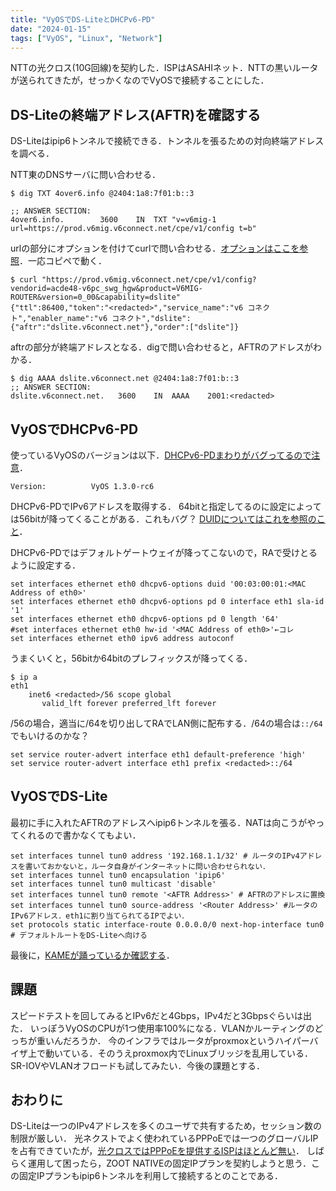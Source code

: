 ```yaml
---
title: "VyOSでDS-LiteとDHCPv6-PD"
date: "2024-01-15"
tags: ["VyOS", "Linux", "Network"]
---
```


NTTの光クロス(10G回線)を契約した．ISPはASAHIネット．NTTの黒いルータが送られてきたが，せっかくなのでVyOSで接続することにした．

## DS-Liteの終端アドレス(AFTR)を確認する

DS-Liteはipip6トンネルで接続できる．トンネルを張るための対向終端アドレスを調べる．

NTT東のDNSサーバに問い合わせる．

```
$ dig TXT 4over6.info @2404:1a8:7f01:b::3

;; ANSWER SECTION:
4over6.info.		3600	IN	TXT	"v=v6mig-1 url=https://prod.v6mig.v6connect.net/cpe/v1/config t=b"
```

urlの部分にオプションを付けてcurlで問い合わせる．[オプションはここを参照](https://github.com/v6pc/v6mig-prov/blob/1.1/spec.md)．一応コピペで動く．

```
$ curl "https://prod.v6mig.v6connect.net/cpe/v1/config?vendorid=acde48-v6pc_swg_hgw&product=V6MIG-ROUTER&version=0_00&capability=dslite"
{"ttl":86400,"token":"<redacted>","service_name":"v6 コネクト","enabler_name":"v6 コネクト","dslite":{"aftr":"dslite.v6connect.net"},"order":["dslite"]}
```

aftrの部分が終端アドレスとなる．digで問い合わせると，AFTRのアドレスがわかる．

```
$ dig AAAA dslite.v6connect.net @2404:1a8:7f01:b::3
;; ANSWER SECTION:
dslite.v6connect.net.	3600	IN	AAAA	2001:<redacted>
```

## VyOSでDHCPv6-PD

使っているVyOSのバージョンは以下．[DHCPv6-PDまわりがバグってるので注意](https://forum.vyos.io/t/how-to-find-installed-vyatta-release/683)．

```
Version:          VyOS 1.3.0-rc6
```

DHCPv6-PDでIPv6アドレスを取得する．
64bitと指定してるのに設定によっては56bitが降ってくることがある．これもバグ？
[DUIDについてはこれを参照のこと](https://blog.ytn86.net/2020/02/edgerouter-dhcp-pd-ntteast-flets/)．

DHCPv6-PDではデフォルトゲートウェイが降ってこないので，RAで受けとるように設定する．

```
set interfaces ethernet eth0 dhcpv6-options duid '00:03:00:01:<MAC Address of eth0>'
set interfaces ethernet eth0 dhcpv6-options pd 0 interface eth1 sla-id '1'
set interfaces ethernet eth0 dhcpv6-options pd 0 length '64'
#set interfaces ethernet eth0 hw-id '<MAC Address of eth0>'←コレ
set interfaces ethernet eth0 ipv6 address autoconf
```

うまくいくと，56bitか64bitのプレフィックスが降ってくる．

```
$ ip a
eth1
    inet6 <redacted>/56 scope global 
       valid_lft forever preferred_lft forever
```

/56の場合，適当に/64を切り出してRAでLAN側に配布する．/64の場合は`::/64`でもいけるのかな？

```
set service router-advert interface eth1 default-preference 'high'
set service router-advert interface eth1 prefix <redacted>::/64
```

## VyOSでDS-Lite

最初に手に入れたAFTRのアドレスへipip6トンネルを張る．NATは向こうがやってくれるので書かなくてもよい．

```
set interfaces tunnel tun0 address '192.168.1.1/32' # ルータのIPv4アドレスを書いておかないと，ルータ自身がインターネットに問い合わせられない．
set interfaces tunnel tun0 encapsulation 'ipip6'
set interfaces tunnel tun0 multicast 'disable'
set interfaces tunnel tun0 remote '<AFTR Address>' # AFTRのアドレスに置換
set interfaces tunnel tun0 source-address '<Router Address>' #ルータのIPv6アドレス．eth1に割り当てられてるIPでよい．
set protocols static interface-route 0.0.0.0/0 next-hop-interface tun0 # デフォルトルートをDS-Liteへ向ける
```

最後に，[KAMEが踊っているか確認する](https://www.kame.net/)．

## 課題

スピードテストを回してみるとIPv6だと4Gbps，IPv4だと3Gbpsぐらいは出た．
いっぽうVyOSのCPUが1つ使用率100%になる．VLANかルーティングのどっちが重いんだろうか．
今のインフラではルータがproxmoxというハイパーバイザ上で動いている．そのうえproxmox内でLinuxブリッジを乱用している．
SR-IOVやVLANオフロードも試してみたい．今後の課題とする．

## おわりに

DS-Liteは一つのIPv4アドレスを多くのユーザで共有するため，セッション数の制限が厳しい．
光ネクストでよく使われているPPPoEでは一つのグローバルIPを占有できていたが，[光クロスではPPPoEを提供するISPはほとんど無い](https://flets.com/cross/pppoe/isp.html)．
しばらく運用して困ったら，ZOOT NATIVEの固定IPプランを契約しようと思う．この固定IPプランもipip6トンネルを利用して接続するとのことである．
